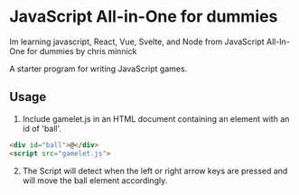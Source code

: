 # JavaScript All-in-One for dummies

Im learning javascript, React, Vue, Svelte, and Node
from JavaScript All-In-One for dummies by chris minnick

A starter program for writing JavaScript games.

## Usage

1. Include gamelet.js in an HTML document containing an element with an id of 'ball'.

```html
<div id="ball">@</div>
<script src="gamelet.js">
```

2. The Script will detect when the left or right arrow keys are pressed and will move the ball element accordingly.
